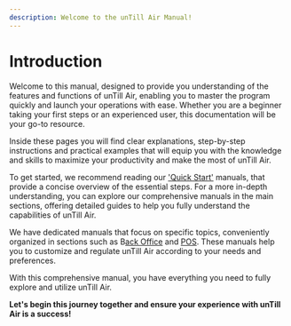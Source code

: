 ```yaml
---
description: Welcome to the unTill Air Manual!
---
```


# Introduction

Welcome to this manual, designed to provide you understanding of the features and functions of unTill Air, enabling you to master the program quickly and launch your operations with ease. Whether you are a beginner taking your first steps or an experienced user, this documentation will be your go-to resource.

Inside these pages you will find clear explanations, step-by-step instructions and practical examples that will equip you with the knowledge and skills to maximize your productivity and make the most of unTill Air.

To get started, we recommend reading our ['Quick Start'](getting-started/quick-start-food-and-drinks-mode.md) manuals, that provide a concise overview of the essential steps. For a more in-depth understanding, you can explore our comprehensive manuals in the main sections, offering detailed guides to help you fully understand the capabilities of unTill Air.

We have dedicated manuals that focus on specific topics, conveniently organized in sections such as B[ack Office](getting-started/back-office-intro.md) and [POS](getting-started/pos-intro.md). These manuals help you to customize and regulate unTill Air according to your needs and preferences.

With this comprehensive manual, you have everything you need to fully explore and utilize unTill Air.

**Let's begin this journey together and ensure your experience with unTill Air is a success!**
